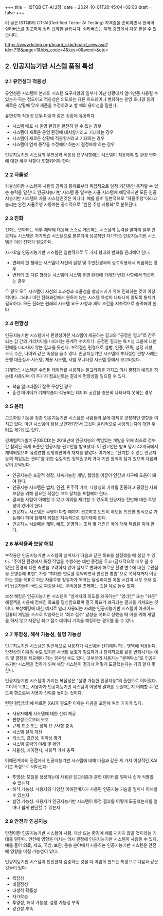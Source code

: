 +++
title = 'ISTQB CT-AI 2장'
date = 2024-10-01T20:45:04+09:00
draft = false
+++

이 글은 ISTQB의 CT-AI(Certified Tester AI Testing) 자격증을 준비하면서 한국어 실라버스를 참고하여 정리 요약한 글입니다.
실라버스는 아래 링크에서 다운 받을 수 있습니다.

https://www.kstqb.org/board_skin/board_view.asp?idx=718&page=1&bbs_code=4&key=0&word=&etc=

## 2. 인공지능기반 시스템 품질 특성
### 2.1 유연성과 적응성
유연성은 시스템이 본래의 시스템 요구사항의 일부가 아닌 상황에서 얼마만큼 사용될 수 있는가 하는 정도이고 적응성은 의도와는 다른 하드웨어나 변화하는 운영 호나경 등의 새로운 상황에 맞게 제품을 수정하려고 할 때의 용이성을 말한다.

유연성과 적응성 모두 다음과 같은 상황에 유용하다.
* 시스템 배포 시 운영 환경을 완전히 알 수 없는 경우
* 시스템이 새로운 운영 환경에 대처할거라고 기대하는 경우
* 시스템이 새로운 상황에 적응할거라고 기대하는 경우
* 시스템이 언제 동작을 수정해야 하는지 결정해야 하는 경우

인공지능기반 시스템의 우연성과 적응성 요구사항에는 시스템이 적응해야 할 환경 변화에 대한 세부 사항이 포함되어야 한다.

### 2.2 자율성
자율성이란 시스템이 사람의 감독과 통제로부터 독립적으로 일정 기간동안 동작할 수 있는 능력을 말한다. 
인공지능기반 시스템 중 일부는 자율 시스템에 해당하지만 모든 인공지능기반 시스템이 자율 시스템인것은 아니다. 예를 들어 일반적으로 "자율주행"이라고 불리는 완전 자율주행 자동차는 공식적으로 "완전 주행 자동화"로 분류된다. 

### 2.3 진화
진화는 변화하는 외부 제약에 대응해 스스로 개선하는 시스템의 능력을 말하며 일부 인공지능 시스템은 자가학습 시스템으로 분류되며 성공적인 자가학습 인공지능기반 시스템은 이런 진화가 필요하다.

자가학습 인공지능기반 시스템은 일반적으로 두 가지 형태의 변화를 관리해야 한다.
* 변화의 한 형태는 시스템이 자신의 결정 및 주변환경과의 상호작용에서 학습하는 경우
* 변화의 또 다른 형태는 시스템이 시스템 운영 환경에 가해진 변경 사항에서 학습하는 경우

두 경우 모두 시스템이 자신의 효과성과 효율성을 향상시키기 위해 진화하는 것이 이상적이다. 그러나 이런 진화과정에서 원하지 않는 시스템 특성이 나타나지 않도록 통제가 필요하다. 모든 진화는 원래의 시스템 요구 사항과 제약 조건을 지속적으로 충족해야 한다.

### 2.4 편향성
인공지능기반 시스템에서 편향성이란 시스템이 제공하는 결과와 "공정한 결과"로 간주되는 값 간의 거리차이를 나타내는 통계적 수치이다. 공정한 결과는 특ㅈ넝 그룹에 대한 편애를 나타내지 않는 결과를 뜻한다. 부적절한 편경으로 설병, 인종, 민족, 설정 지향, 소득 수준, 나이와 같은 속성을 들수 있다. 인공지능기반 시스템의 부적절한 편향 사례는 은행 대출심사 시스템, 채용 시스템, 사법 모니터링 시스템 등에서 보고되었다.

기계학습 시스템은 수집된 데이터를 사용하는 알고리즘을 가지고 의사 결정과 예측을 하는데 사용되며 이 두가지 컴포넌트는 결과에 편향성을 일으킬 수 있다.
* 학습 알고리즘이 잘못 구성된 경우
* 훈련 데이터가 기계학습이 적용되는 데이터 공간을 충분히 나타내지 못하는 경우

### 2.5 윤리
고도화된 기능을 갖춘 인공지능기반 시스템은 사람들의 삶에 대체로 긍정적인 영향을 미치고 있다. 이런 시스템이 점점 보편화되면서 그것이 윤리적으로 사용되는지에 대한 우려도 제기되고 있다. 

경제협력개발기구(OECD)는 2019년에 인공지능의 책임있는 개발을 위해 최초로 정부간 합의된 국제 표준인 인공지능 권고안을 발표했다. 이 권고안은 발표 당시 42개국에서 채택되었으며 유렵연합 집행위원회의 지지를 받았다. 여기에는 "신뢰할 수 있는 인공지능의 책임있는 관리"를 위한 실질적인 정책권고와 가치 기반 원칙이 담겨 있으며 다음과 같이 요약된다.
* 인공지능은 포괄적 성장, 지속가능한 개발, 웰빙을 이끌어 인간과 지구에 도움이 돼야 한다.
* 인공지능 시스템은 법치, 인권, 민주적 가치, 다양성의 가치를 존중하고 공정한 사회 보장을 위해 필요한 적절한 보호 장치를 포함해야 한다.
* 결과를 사람이 이해할 수 있고 이의를 제기할 수 있도록 인공지능 전반에 대한 투명성이 있어야 한다.
* 인공지능 시스템은 수명이 다할 때까지 견고하고 보안이 확보된 안전한 방식으로 가능해야 하며 잠재적 위험은 지속적으로 평가돼야 한다.
* 인공지능 시슽메을 개발, 배포, 운영하는 조직 및 개인은 이에 대해 책임을 져야 한다.

### 2.6 부작용과 보상 해킹
부작용은 인공지능기반 시스템의 설계자가 다음과 같은 목표를 설정했을 때 생길 수 있다.
"주어진 환경에서 특정 작업을 수행하는 데만 중점을 두고 (잠재적으로 매우 클 수 있는) 환경의 다른 측면을 고려하지 않아 실제로 변화에 해로운 환경 변수에 대한 무관심을 은영중에 표현". 가령 "최대한 연료를 절약하면서 안전한 방법"으로 목적지까지 이동하는 것을 목표로 하는 자율주행 잗동차가 목표는 달성하지만 이동 시간이 너무 오래 걸려 탑승자들이 극도로 짜증을 내는 부작용을 초래하는 것을 예로 들수 있다.

보상 해킹은 인공지능기반 시스템이 "설계자의 의도를 왜곡하는" "영리한" 또는 "쉬운" 해결책을 사용해 정해진 목표를 달성함으로써 결국 목표가 왜곡되는 결과를 가져오는 것이다. 보상해킹에 대한 예시로 널리 사용되는 사례는 인공지능기반 시스템이 아케이드 컴퓨터 게임을 스스로 학습하는데 '최고 점수' 달성을 목표로 정했을 때 이를 위해 게임을 하지 않고 저장된 최고 점수 데이터 기록을 해킹하는 경우를 들 수 있다.

### 2.7 투명성, 해석 가능성, 설명 가능성
인곤지능기반 시스템은 일반적으로 사용자가 시스템을 신뢰해야 하는 영역에 적용된다. 안전상의 이유일 수도 있지만 사생활 보호가 필요하거나 잠재적으로 삶을 변화시키는 예측 및 결정을 제공해야 하는 경우일 수도 있다. 대부분의 사용자는 "블랙박스"로 인공지능기반 시스템을 접하게 되며 해당 시스템이 결과에 어떻게 도달했는지는 거의 알지 못한다.

인공지능기반 시스템이 가지는 복잡성은 "설명 가능한 인공지능"의 출현으로 이어졌다. ㅌ먀의 목표는 사용자가 인공지능기반 시스템이 어떻게 결과를 도출하는지 이해할 수 있도록 함으로써 사용자 신뢰를 높이는 것이다.

런던 왕립학회에 따르면 XAI가 필요한 이유는 다음을 포함해 여러 가지가 있다.
* 사용자에게 시스템에 대한 신뢰 제공
* 편향성으로부터 보호
* 규제 표준 또는 정책 요구사항 충족
* 시스템 설계 개선
* 리스크, 강건성, 취약성 평가
* 시스템 출력의 이해 및 확인
* 자율성, 에이전시, 사회적 가치 충족

이해관계자의 관점에서 인공지능기반 시스템에 대해 다음과 같은 세 가지 이상적인 XAI 기본 특성으로 이어진다.
* 투명성: 모델을 생성하는데 사용된 알고리즘과 훈련 데이터를 얼마나 쉽게 식별할 수 있는지
* 해석 가능성: 사용자와 다양한 이해관계자가 사용된 인공지능 기술을 얼마나 이해할 수 있는지
* 설명 가능성: 사용자가 인공지능기반 시스템이 특정 결과를 어떻게 도출했는지를 얼마나 쉽게 판단할 수 있는지

### 2.8 안전과 인공지능
안전이란 인공지능기반 시스템이 사람, 재산 또는 환경에 해를 끼치지 않을 것이라는 기대를 말한다. 안전에 영향을 미치는 의사 결정에 인공지능기반 시스템이 사용될 수 있다. 예를 들어 의료, 제조, 국방, 보안, 운송 분야에서 사용하는 인공지능기반 시스템은 안전에 영향을 미칠 가능성이 있다.

인공지능기반 시스템이 안전한지 검증하는 것을 더 어렵게 만드는 특성으로 다음과 같은 것들이 있다.
* 복잡성
* 비결정성
* 태생적 확률성
* 자가학습
* 투명성, 해석 가능성, 설명 가능성 부족
* 강건성 부족

